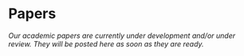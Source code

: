 # Papers

<!-- add your text! -->

_Our academic papers are currently under development and/or under review. They will be posted here as soon as they are ready._


